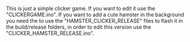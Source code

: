 This is just a simple clicker game. 
If you want to edit it use the "CLICKERGAME.ino".
If you want to add a cute hamster in the background you need the to use the "HAMSTER_CLICKER_RELEASE" files to flash it in the build/release folders, in order to edit this version use the "CLICKER_HAMSTER_RELEASE.ino".

